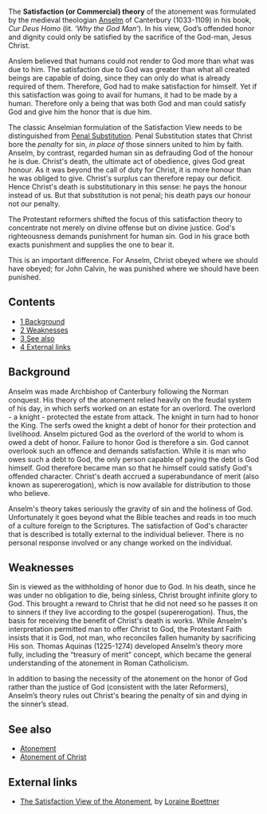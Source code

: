 The **Satisfaction (or Commercial) theory** of the atonement was
formulated by the medieval theologian [Anselm](Anselm "Anselm") of
Canterbury (1033-1109) in his book, *Cur Deus Homo* (lit.
*‘Why the God Man’*). In his view, God’s offended honor and dignity
could only be satisfied by the sacrifice of the God-man, Jesus
Christ.

Anslem believed that humans could not render to God more than what
was due to him. The satisfaction due to God was greater than what
all created beings are capable of doing, since they can only do
what is already required of them. Therefore, God had to make
satisfaction for himself. Yet if this satisfaction was going to
avail for humans, it had to be made by a human. Therefore only a
being that was both God and man could satisfy God and give him the
honor that is due him.

The classic Anselmian formulation of the Satisfaction View needs to
be distinguished from
[Penal Substitution](Penal_substitution_theory_of_the_atonement "Penal substitution theory of the atonement").
Penal Substitution states that Christ bore the *penalty* for sin,
*in place of* those sinners united to him by faith. Anselm, by
contrast, regarded human sin as defrauding God of the honour he is
due. Christ's death, the ultimate act of obedience, gives God great
honour. As it was beyond the call of duty for Christ, it is more
honour than he was obliged to give. Christ's surplus can therefore
repay our deficit. Hence Christ's death is substitutionary in this
sense: he pays the honour instead of us. But that substitution is
not penal; his death pays our honour not our penalty.

The Protestant reformers shifted the focus of this satisfaction
theory to concentrate not merely on divine offense but on divine
justice. God's righteousness demands punishment for human sin. God
in his grace both exacts punishment and supplies the one to bear
it.

This is an important difference. For Anselm, Christ obeyed where we
should have obeyed; for John Calvin, he was punished where we
should have been punished.

## Contents

-   [1 Background](#Background)
-   [2 Weaknesses](#Weaknesses)
-   [3 See also](#See_also)
-   [4 External links](#External_links)

## Background

Anselm was made Archbishop of Canterbury following the Norman
conquest. His theory of the atonement relied heavily on the feudal
system of his day, in which serfs worked on an estate for an
overlord. The overlord - a knight - protected the estate from
attack. The knight in turn had to honor the King. The serfs owed
the knight a debt of honor for their protection and livelihood.
Anselm pictured God as the overlord of the world to whom is owed a
debt of honor. Failure to honor God is therefore a sin. God cannot
overlook such an offence and demands satisfaction. While it is man
who owes such a debt to God, the only person capable of paying the
debt is God himself. God therefore became man so that he himself
could satisfy God's offended character. Christ's death accrued a
superabundance of merit (also known as supererogation), which is
now available for distribution to those who believe.

Anselm's theory takes seriously the gravity of sin and the holiness
of God. Unfortunately it goes beyond what the Bible teaches and
reads in too much of a culture foreign to the Scriptures. The
satisfaction of God's character that is described is totally
external to the individual believer. There is no personal response
involved or any change worked on the individual.

## Weaknesses

Sin is viewed as the withholding of honor due to God. In his death,
since he was under no obligation to die, being sinless, Christ
brought infinite glory to God. This brought a reward to Christ that
he did not need so he passes it on to sinners if they live
according to the gospel (supererogation). Thus, the basis for
receiving the benefit of Christ's death is works. While Anselm's
interpretation permitted man to offer Christ to God, the Protestant
Faith insists that it is God, not man, who reconciles fallen
humanity by sacrificing His son. Thomas Aquinas (1225-1274)
developed Anselm’s theory more fully, including the “treasury of
merit” concept, which became the general understanding of the
atonement in Roman Catholicism.

In addition to basing the necessity of the atonement on the honor
of God rather than the justice of God (consistent with the later
Reformers), Anselm’s theory rules out Christ's bearing the penalty
of sin and dying in the sinner’s stead.

## See also

-   [Atonement](Atonement "Atonement")
-   [Atonement of Christ](Atonement_of_Christ "Atonement of Christ")

## External links

-   [The Satisfaction View of the Atonement](http://www.graceonlinelibrary.org/articles/full.asp?id=13%7C46%7C350),
    by [Loraine Boettner](Loraine_Boettner "Loraine Boettner")



